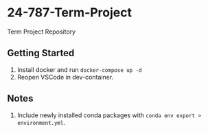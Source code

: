 # 24-787-Term-Project
Term Project Repository

## Getting Started
1. Install docker and run `docker-compose up -d`
2. Reopen VSCode in dev-container.

## Notes
1. Include newly installed conda packages with `conda env export > environment.yml`.
